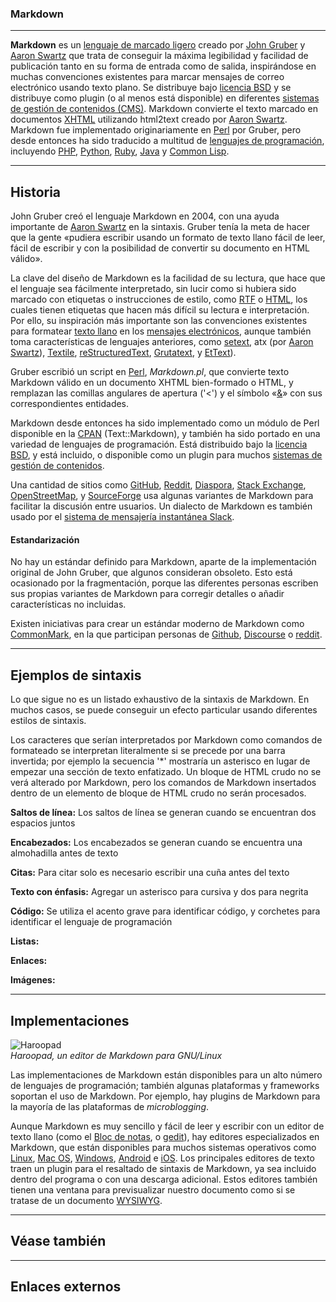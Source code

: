 ### Markdown

-----------------------  
**Markdown** es un [lenguaje de marcado ligero](https://en.wikipedia.org/wiki/Lenguajes_de_marcas_ligeros) creado por [John Gruber](https://en.wikipedia.org/wiki/John_Gruber) y [Aaron Swartz](https://en.wikipedia.org/wiki/Aaron_Swartz) que trata de conseguir la máxima legibilidad y facilidad de publicación tanto en su forma de entrada como de salida, inspirándose en muchas convenciones existentes para marcar mensajes de correo electrónico usando texto plano. Se distribuye bajo [licencia BSD](https://en.wikipedia.org/wiki/Licencia_BSD) y se distribuye como plugin (o al menos está disponible) en diferentes [sistemas de gestión de contenidos (CMS)](https://en.wikipedia.org/wiki/Sistema_de_gesti%C3%B3n_de_contenidos). Markdown convierte el texto marcado en documentos [XHTML](https://en.wikipedia.org/wiki/XHTML) utilizando html2text creado por [Aaron Swartz](https://en.wikipedia.org/wiki/Aaron_Swartz). Markdown fue implementado originariamente en [Perl](https://en.wikipedia.org/wiki/Perl) por Gruber, pero desde entonces ha sido traducido a multitud de [lenguajes de programación](https://en.wikipedia.org/wiki/Lenguaje_de_programaci%C3%B3n), incluyendo [PHP](https://en.wikipedia.org/wiki/PHP), [Python](https://en.wikipedia.org/wiki/Python), [Ruby](https://en.wikipedia.org/wiki/Ruby), [Java](https://en.wikipedia.org/wiki/Lenguaje_de_programaci%C3%B3n_Java) y [Common Lisp](https://en.wikipedia.org/wiki/Common_Lisp).


 -----------------------
  
  
## Historia
  
John Gruber creó el lenguaje Markdown en 2004, con una ayuda importante de [Aaron Swartz](https://en.wikipedia.org/wiki/Aaron_Swartz) en la sintaxis. Gruber tenía la meta de hacer que la gente «pudiera escribir usando un formato de texto llano fácil de leer, fácil de escribir y con la posibilidad de convertir su documento en HTML válido».
  
La clave del diseño de Markdown es la facilidad de su lectura, que hace que el lenguaje sea fácilmente interpretado, sin lucir como si hubiera sido marcado con etiquetas o instrucciones de estilo, como [RTF](https://en.wikipedia.org/wiki/Rich_Text_Format) o [HTML](https://en.wikipedia.org/wiki/HTML), los cuales tienen etiquetas que hacen más difícil su lectura e interpretación. Por ello, su inspiración más importante son las convenciones existentes para formatear [texto llano](https://en.wikipedia.org/wiki/Archivo_de_texto) en los [mensajes electrónicos](https://en.wikipedia.org/wiki/Correo_electr%C3%B3nico), aunque también toma características de lenguajes anteriores, como [setext](https://en.wikipedia.org/w/index.php?title=Setext&action=edit&redlink=1), atx (por [Aaron Swartz](https://en.wikipedia.org/wiki/Aaron_Swartz)), [Textile](https://en.wikipedia.org/wiki/Textile), [reStructuredText](https://en.wikipedia.org/wiki/ReStructuredText), [Grutatext](https://en.wikipedia.org/w/index.php?title=Grutatext&action=edit&redlink=1), y [EtText](https://en.wikipedia.org/w/index.php?title=EtText&action=edit&redlink=1)).
  
Gruber escribió un script en [Perl](https://en.wikipedia.org/wiki/Perl), *Markdown.pl*, que convierte texto Markdown válido en un documento XHTML bien-formado o HTML, y remplazan las comillas angulares de apertura ('<') y el símbolo «[&](https://en.wikipedia.org/wiki/%26)» con sus correspondientes entidades. 
  
Markdown desde entonces ha sido implementado como un módulo de Perl disponible en la [CPAN](https://en.wikipedia.org/wiki/CPAN) (Text::Markdown), y también ha sido portado en una variedad de lenguajes de programación. Está distribuido bajo la [licencia BSD](https://en.wikipedia.org/wiki/Licencia_BSD), y está incluido, o disponible como un plugin para muchos [sistemas de gestión de contenidos](https://en.wikipedia.org/wiki/Sistema_de_gesti%C3%B3n_de_contenidos).
  
Una cantidad de sitios como [GitHub](https://en.wikipedia.org/wiki/GitHub), [Reddit](https://en.wikipedia.org/wiki/Reddit), [Diaspora](https://en.wikipedia.org/wiki/Diaspora_(red_social)), [Stack Exchange](https://en.wikipedia.org/wiki/Stack_Exchange), [OpenStreetMap](https://en.wikipedia.org/wiki/OpenStreetMap), y [SourceForge](https://en.wikipedia.org/wiki/SourceForge) usa algunas variantes de Markdown para facilitar la discusión entre usuarios. Un dialecto de Markdown es también usado por el [sistema de mensajería instantánea Slack](https://en.wikipedia.org/wiki/Slack_(software)).
  
  
#### Estandarización
  
No hay un estándar definido para Markdown, aparte de la implementación original de John Gruber, que algunos consideran obsoleto. Esto está ocasionado por la fragmentación, porque las diferentes personas escriben sus propias variantes de Markdown para corregir detalles o añadir características no incluidas.
  
Existen iniciativas para crear un estándar moderno de Markdown como [CommonMark](https://en.wikipedia.org/w/index.php?title=CommonMark&action=edit&redlink=1), en la que participan personas de [Github](https://en.wikipedia.org/wiki/Github), [Discourse](https://en.wikipedia.org/wiki/Discourse) o [reddit](https://en.wikipedia.org/wiki/Reddit).


 -----------------------
  
  
## Ejemplos de sintaxis
  
Lo que sigue no es un listado exhaustivo de la sintaxis de Markdown. En muchos casos, se puede conseguir un efecto particular usando diferentes estilos de sintaxis.
  
Los caracteres que serían interpretados por Markdown como comandos de formateado se interpretan literalmente si se precede por una barra invertida; por ejemplo la secuencia '\*' mostraría un asterisco en lugar de empezar una sección de texto enfatizado. Un bloque de HTML crudo no se verá alterado por Markdown, pero los comandos de Markdown insertados dentro de un elemento de bloque de HTML crudo no serán procesados.
  
**Saltos de línea:**  Los saltos de línea se generan cuando se encuentran dos espacios juntos
  
**Encabezados:** Los encabezados se generan cuando se encuentra una almohadilla antes de texto
  
**Citas:** Para citar solo es necesario escribir una cuña antes del texto
  
**Texto con énfasis:** Agregar un asterisco para cursiva y dos para negrita
  
**Código:** Se utiliza el acento grave para identificar código, y corchetes para identificar el lenguaje de programación
  
**Listas:**
  
**Enlaces:**
  
**Imágenes:**


 -----------------------
  
  
## Implementaciones

![Haroopad](https://upload.wikimedia.org/wikipedia/commons/thumb/d/d4/Haroopad_Markdown_editor.png/220px-Haroopad_Markdown_editor.png)  
*Haroopad, un editor de Markdown para GNU/Linux*
  
Las implementaciones de Markdown están disponibles para un alto número de lenguajes de programación; también algunas plataformas y frameworks soportan el uso de Markdown. Por ejemplo, hay plugins de Markdown para la mayoría de las plataformas de *microblogging*.
  
Aunque Markdown es muy sencillo y fácil de leer y escribir con un editor de texto llano (como el [Bloc de notas](https://en.wikipedia.org/wiki/Bloc_de_notas), o [gedit](https://en.wikipedia.org/wiki/Gedit)), hay editores especializados en Markdown, que están disponibles para muchos sistemas operativos como [Linux](https://en.wikipedia.org/wiki/GNU/Linux), [Mac OS](https://en.wikipedia.org/wiki/Mac_OS), [Windows](https://en.wikipedia.org/wiki/Microsoft_Windows), [Android](https://en.wikipedia.org/wiki/Android) e [iOS](https://en.wikipedia.org/wiki/IOS). Los principales editores de texto traen un plugin para el resaltado de sintaxis de Markdown, ya sea incluido dentro del programa o con una descarga adicional. Estos editores también tienen una ventana para previsualizar nuestro documento como si se tratase de un documento [WYSIWYG](https://en.wikipedia.org/wiki/WYSIWYG).


 -----------------------
  
  
## Véase también


 -----------------------
  
  
## Enlaces externos
